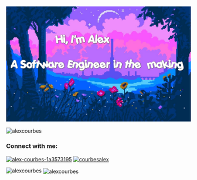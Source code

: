 ![Header](./oie_e05AdPt7WMV2.jpg)

<!--


<!--START_SECTION:waka-->







<p align="left"> <img src="https://komarev.com/ghpvc/?username=alexcourbes&label=Profile%20views&color=85449c&style=flat" alt="alexcourbes" /> </p>



<h3 align="left">Connect with me:</h3>
<p align="left">
<a href="https://linkedin.com/in/alex-courbes-1a3573195" target="blank"><img align="center" src="https://raw.githubusercontent.com/rahuldkjain/github-profile-readme-generator/master/src/images/icons/Social/linked-in-alt.svg" alt="alex-courbes-1a3573195" height="30" width="40" /></a>
<a href="https://www.leetcode.com/courbesalex" target="blank"><img align="center" src="https://raw.githubusercontent.com/rahuldkjain/github-profile-readme-generator/master/src/images/icons/Social/leet-code.svg" alt="courbesalex" height="30" width="40" /></a>
</p>


<p><img align="left" src="https://github-readme-stats.vercel.app/api/top-langs?username=alexCourbes&show_icons=true&locale=en&layout=compact" alt="alexcourbes" /></p>

<p>&nbsp;<img align="center" src="https://github-readme-stats.vercel.app/api?username=alexCourbess&show_icons=true&theme=tokyonight&title_color=fff5f5&text_color=ffffff&locale=en" alt="alexcourbes" /></p>



<!--END_SECTION:waka-->
